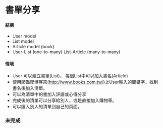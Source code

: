 # 書單分享
#### 結構 
* User  model
* List model
* Article model (book)
* User-List (one-to-many)
List-Article (many-to-many)
#### 情境
* User 可以建立書單(List)， 每個List中可以加入書名(Article)
* 使用爬蟲爬博客來(http://www.books.com.tw/)上User輸入的關鍵字，找到書名後加入清單。
* 可以為清單中的書加入評語或心得分享
* 完成後的清單可以分享給別人，或是直接加入購物車。
* 可以匯入別人的清單到自己的頁面。



### 未完成